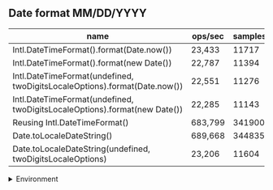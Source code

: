 ## Date format MM/DD/YYYY

|name|ops/sec|samples|
|-|-|-|
|Intl.DateTimeFormat().format(Date.now())|23,433|11717|
|Intl.DateTimeFormat().format(new Date())|22,787|11394|
|Intl.DateTimeFormat(undefined, twoDigitsLocaleOptions).format(Date.now())|22,551|11276|
|Intl.DateTimeFormat(undefined, twoDigitsLocaleOptions).format(new Date())|22,285|11143|
|Reusing Intl.DateTimeFormat()|683,799|341900|
|Date.toLocaleDateString()|689,668|344835|
|Date.toLocaleDateString(undefined, twoDigitsLocaleOptions)|23,206|11604|


<details>
<summary>Environment</summary>

* __Machine:__ linux x64 | 4 vCPUs | 7.6GB Mem
* __Run:__ Mon Sep 02 2024 15:05:50 GMT+0000 (Coordinated Universal Time)
</details>

<!--
{"environment":{"platform":"linux","arch":"x64","cpus":4,"totalMemory":7.588970184326172},"benchmarks":[{"name":"Intl.DateTimeFormat().format(Date.now())","opsSec":23433.11525917603,"samples":11717},{"name":"Intl.DateTimeFormat().format(new Date())","opsSec":22787.87001704212,"samples":11394},{"name":"Intl.DateTimeFormat(undefined, twoDigitsLocaleOptions).format(Date.now())","opsSec":22551.450735098842,"samples":11276},{"name":"Intl.DateTimeFormat(undefined, twoDigitsLocaleOptions).format(new Date())","opsSec":22285.9938051211,"samples":11143},{"name":"Reusing Intl.DateTimeFormat()","opsSec":683799.3859578045,"samples":341900},{"name":"Date.toLocaleDateString()","opsSec":689668.7170008813,"samples":344835},{"name":"Date.toLocaleDateString(undefined, twoDigitsLocaleOptions)","opsSec":23206.59163948645,"samples":11604}]}-->
